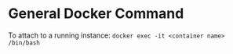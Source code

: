 <!-- TITLE: Docker -->
<!-- SUBTITLE: A quick summary of Docker -->

# General Docker Command

To attach to a running instance:
`docker exec -it <container name> /bin/bash`